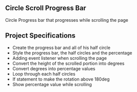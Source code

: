 ## Circle Scroll Progress Bar

Circle Progress bar that progresses while scrolling the page 

## Project Specifications

- Create the progress bar and all of his half circle
- Style the progress bar, the half circles and the percentage
- Adding event listener when scrolling the page
- Convert the height of the scrolled portion into degrees
- Convert degrees into percentage values
- Loop through each half circles
- If statement to make the rotation above 180deg
- Show percentage value while scrolling
